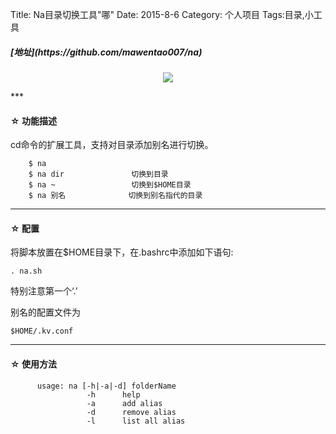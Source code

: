 Title: Na目录切换工具"哪"
Date: 2015-8-6
Category: 个人项目
Tags:目录,小工具

<h5>[地址](https://github.com/mawentao007/na)</h5>
<p align="center">
<img class="embeded-img" src="/images/na.jpg">
</p>
***
<h4>&#9734;&nbsp;功能描述</h4>

cd命令的扩展工具，支持对目录添加别名进行切换。
        
        $ na 
        $ na dir               切换到目录 
        $ na ~                 切换到$HOME目录
        $ na 别名              切换到别名指代的目录

***
<h4>&#9734;&nbsp;配置</h4>

将脚本放置在$HOME目录下，在.bashrc中添加如下语句:

	. na.sh  
   
特别注意第一个‘.’
    
别名的配置文件为
	
    $HOME/.kv.conf
    
***
<h4>&#9734;&nbsp;使用方法</h4>

          usage: na [-h|-a|-d] folderName
                     -h      help
                     -a      add alias
                     -d      remove alias
                     -l      list all alias
